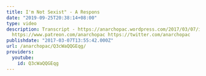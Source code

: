 ```yaml
---
title: I'm Not Sexist" - A Respons
date: "2019-09-25T20:38:14+08:00"
type: video
description: Transcript - https://anarchopac.wordpress.com/2017/03/07/im-not-sexist-a-response/
  https://www.patreon.com/anarchopac https://twitter.com/anarchopac
publishdate: "2017-03-07T13:55:42.000Z"
url: /anarchopac/Q3cWaQQGEqg/
providers:
  youtube:
    id: Q3cWaQQGEqg
---
```


